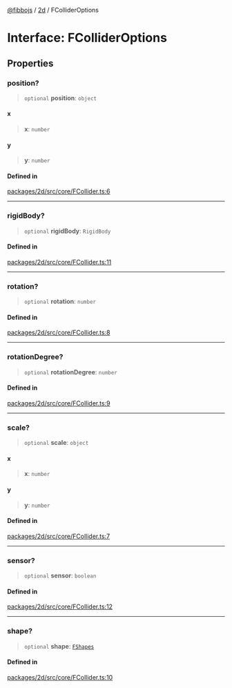 [@fibbojs](/api/index) / [2d](/api/2d) / FColliderOptions

# Interface: FColliderOptions

## Properties

### position?

> `optional` **position**: `object`

#### x

> **x**: `number`

#### y

> **y**: `number`

#### Defined in

[packages/2d/src/core/FCollider.ts:6](https://github.com/fibbojs/fibbo/blob/b15d2db28a257e995075ea40c3de44dde73dcbf1/packages/2d/src/core/FCollider.ts#L6)

***

### rigidBody?

> `optional` **rigidBody**: `RigidBody`

#### Defined in

[packages/2d/src/core/FCollider.ts:11](https://github.com/fibbojs/fibbo/blob/b15d2db28a257e995075ea40c3de44dde73dcbf1/packages/2d/src/core/FCollider.ts#L11)

***

### rotation?

> `optional` **rotation**: `number`

#### Defined in

[packages/2d/src/core/FCollider.ts:8](https://github.com/fibbojs/fibbo/blob/b15d2db28a257e995075ea40c3de44dde73dcbf1/packages/2d/src/core/FCollider.ts#L8)

***

### rotationDegree?

> `optional` **rotationDegree**: `number`

#### Defined in

[packages/2d/src/core/FCollider.ts:9](https://github.com/fibbojs/fibbo/blob/b15d2db28a257e995075ea40c3de44dde73dcbf1/packages/2d/src/core/FCollider.ts#L9)

***

### scale?

> `optional` **scale**: `object`

#### x

> **x**: `number`

#### y

> **y**: `number`

#### Defined in

[packages/2d/src/core/FCollider.ts:7](https://github.com/fibbojs/fibbo/blob/b15d2db28a257e995075ea40c3de44dde73dcbf1/packages/2d/src/core/FCollider.ts#L7)

***

### sensor?

> `optional` **sensor**: `boolean`

#### Defined in

[packages/2d/src/core/FCollider.ts:12](https://github.com/fibbojs/fibbo/blob/b15d2db28a257e995075ea40c3de44dde73dcbf1/packages/2d/src/core/FCollider.ts#L12)

***

### shape?

> `optional` **shape**: [`FShapes`](../enumerations/FShapes.md)

#### Defined in

[packages/2d/src/core/FCollider.ts:10](https://github.com/fibbojs/fibbo/blob/b15d2db28a257e995075ea40c3de44dde73dcbf1/packages/2d/src/core/FCollider.ts#L10)
